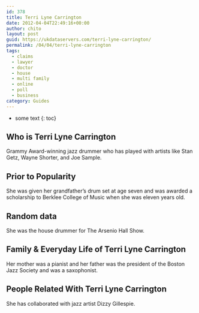 ```yaml
---
id: 378
title: Terri Lyne Carrington
date: 2012-04-04T22:49:16+00:00
author: chito
layout: post
guid: https://ukdataservers.com/terri-lyne-carrington/
permalink: /04/04/terri-lyne-carrington
tags:
  - claims
  - lawyer
  - doctor
  - house
  - multi family
  - online
  - poll
  - business
category: Guides
---
```


* some text
{: toc}


## Who is  Terri Lyne Carrington
                  
                  
                  
Grammy Award-winning jazz drummer who has played with artists like Stan Getz, Wayne Shorter, and Joe Sample.
                  
                
                
                
## Prior to Popularity 
                  
                  
                  
She was given her grandfather&#8217;s drum set at age seven and was awarded a scholarship to Berklee College of Music when she was eleven years old.
                  
                
                
                
## Random data 
                  
                  
                  
She was the house drummer for The Arsenio Hall Show.
                  
                
                
                
## Family & Everyday Life of Terri Lyne Carrington
                  
                  
                  
Her mother was a pianist and her father was the president of the Boston Jazz Society and was a saxophonist.
                  
                
                
                
## People Related With  Terri Lyne Carrington
                  
                  
                  
She has collaborated with jazz artist Dizzy Gillespie.
                  
                
              
            
          
          
          
    
    
  
